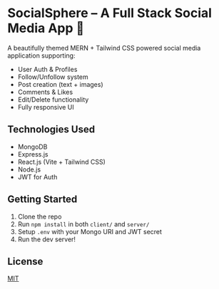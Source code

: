 # SocialSphere – A Full Stack Social Media App 🧵

A beautifully themed MERN + Tailwind CSS powered social media application supporting:
- User Auth & Profiles
- Follow/Unfollow system
- Post creation (text + images)
- Comments & Likes
- Edit/Delete functionality
- Fully responsive UI

## Technologies Used
- MongoDB
- Express.js
- React.js (Vite + Tailwind CSS)
- Node.js
- JWT for Auth

## Getting Started
1. Clone the repo
2. Run `npm install` in both `client/` and `server/`
3. Setup `.env` with your Mongo URI and JWT secret
4. Run the dev server!

## License
[MIT](LICENSE)
